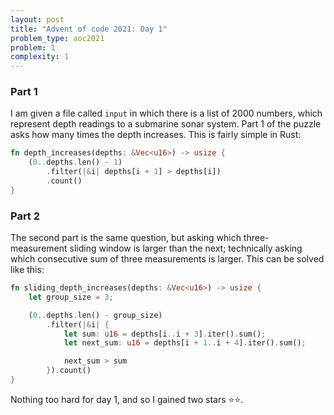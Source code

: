 ```yaml
---
layout: post
title: "Advent of code 2021: Day 1"
problem_type: aoc2021
problem: 1
complexity: 1
---
```


### Part 1
I am given a file called `input` in which there is a list of 2000 numbers, which represent depth readings to a submarine sonar system. Part 1 of the puzzle asks how many times the depth increases. This is fairly simple in Rust:

```rust
fn depth_increases(depths: &Vec<u16>) -> usize {
    (0..depths.len() - 1)
        .filter(|&i| depths[i + 1] > depths[i])
        .count()
}
```

### Part 2
The second part is the same question, but asking which three-measurement sliding window is larger than the next; technically asking which consecutive sum of three measurements is larger. This can be solved like this:

```rust
fn sliding_depth_increases(depths: &Vec<u16>) -> usize {
    let group_size = 3;

    (0..depths.len() - group_size)
        .filter(|&i| {
            let sum: u16 = depths[i..i + 3].iter().sum();
            let next_sum: u16 = depths[i + 1..i + 4].iter().sum();

            next_sum > sum
        }).count()
}
```

Nothing too hard for day 1, and so I gained two stars ⭐️⭐️.
